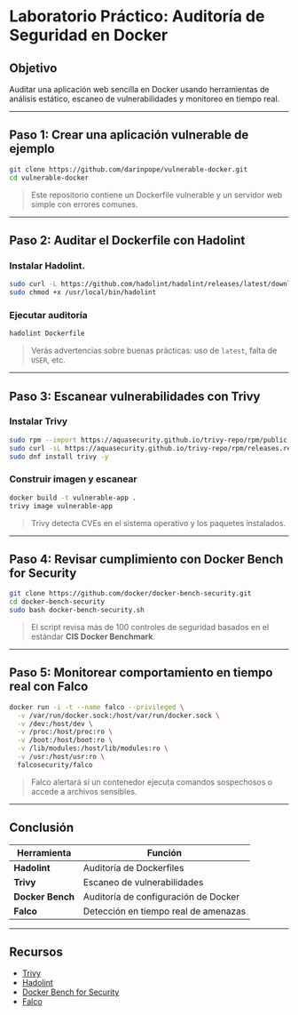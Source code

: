 # Laboratorio Práctico: Auditoría de Seguridad en Docker

## Objetivo
Auditar una aplicación web sencilla en Docker usando herramientas de análisis estático, escaneo de vulnerabilidades y monitoreo en tiempo real.

---

## Paso 1: Crear una aplicación vulnerable de ejemplo

```bash
git clone https://github.com/darinpope/vulnerable-docker.git
cd vulnerable-docker
```

> Este repositorio contiene un Dockerfile vulnerable y un servidor web simple con errores comunes.

---

## Paso 2: Auditar el Dockerfile con Hadolint

### Instalar Hadolint.

```bash
sudo curl -L https://github.com/hadolint/hadolint/releases/latest/download/hadolint-Linux-x86_64 -o /usr/local/bin/hadolint
sudo chmod +x /usr/local/bin/hadolint
```

### Ejecutar auditoría

```bash
hadolint Dockerfile
```

> Verás advertencias sobre buenas prácticas: uso de `latest`, falta de `USER`, etc.

---

## Paso 3: Escanear vulnerabilidades con Trivy

### Instalar Trivy

```bash
sudo rpm --import https://aquasecurity.github.io/trivy-repo/rpm/public.key
sudo curl -sL https://aquasecurity.github.io/trivy-repo/rpm/releases.repo -o /etc/yum.repos.d/trivy.repo
sudo dnf install trivy -y

```

### Construir imagen y escanear

```bash
docker build -t vulnerable-app .
trivy image vulnerable-app
```

> Trivy detecta CVEs en el sistema operativo y los paquetes instalados.

---

## Paso 4: Revisar cumplimiento con Docker Bench for Security

```bash
git clone https://github.com/docker/docker-bench-security.git
cd docker-bench-security
sudo bash docker-bench-security.sh
```

> El script revisa más de 100 controles de seguridad basados en el estándar **CIS Docker Benchmark**.

---

## Paso 5: Monitorear comportamiento en tiempo real con Falco

```bash
docker run -i -t --name falco --privileged \
  -v /var/run/docker.sock:/host/var/run/docker.sock \
  -v /dev:/host/dev \
  -v /proc:/host/proc:ro \
  -v /boot:/host/boot:ro \
  -v /lib/modules:/host/lib/modules:ro \
  -v /usr:/host/usr:ro \
  falcosecurity/falco
```

> Falco alertará si un contenedor ejecuta comandos sospechosos o accede a archivos sensibles.

---

## Conclusión

| Herramienta     | Función                                   |
|-----------------|--------------------------------------------|
| **Hadolint**     | Auditoría de Dockerfiles                  |
| **Trivy**        | Escaneo de vulnerabilidades               |
| **Docker Bench** | Auditoría de configuración de Docker      |
| **Falco**        | Detección en tiempo real de amenazas      |

---

## Recursos

- [Trivy](https://github.com/aquasecurity/trivy)
- [Hadolint](https://github.com/hadolint/hadolint)
- [Docker Bench for Security](https://github.com/docker/docker-bench-security)
- [Falco](https://falco.org/)

